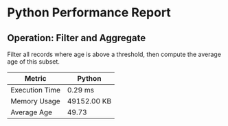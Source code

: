 # Python Performance Report
## Operation: Filter and Aggregate
Filter all records where age is above a threshold, then compute the average age of this subset.

| Metric            | Python                |
|-------------------|-----------------------|
| Execution Time    | 0.29 ms               |
| Memory Usage      | 49152.00 KB             |
| Average Age       | 49.73               |
